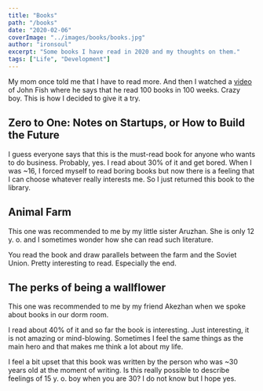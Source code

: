 ```yaml
---
title: "Books"
path: "/books"
date: "2020-02-06"
coverImage: "../images/books/books.jpg"
author: "ironsoul"
excerpt: "Some books I have read in 2020 and my thoughts on them."
tags: ["Life", "Development"]
---
```


My mom once told me that I have to read more. And then I watched a [video](https://www.youtube.com/watch?v=AYOZpDg6Oj0) of John Fish where he says that he read 100 books in 100 weeks. Crazy boy. This is how I decided to give it a try.

## Zero to One: Notes on Startups, or How to Build the Future

I guess everyone says that this is the must-read book for anyone who wants to do business. Probably, yes. I read about 30% of it and get bored. When I was ~16, I forced myself to read boring books but now there is a feeling that I can choose whatever really interests me. So I just returned this book to the library.

## Animal Farm

This one was recommended to me by my little sister Aruzhan. She is only 12 y. o. and I sometimes wonder how she can read such literature.

You read the book and draw parallels between the farm and the Soviet Union. Pretty interesting to read. Especially the end.

## The perks of being a wallflower

This one was recommended to me by my friend Akezhan when we spoke about books in our dorm room. 

I read about 40% of it and so far the book is interesting. Just interesting, it is not amazing or mind-blowing. Sometimes I feel the same things as the main hero and that makes me think a lot about my life.

I feel a bit upset that this book was written by the person who was ~30 years old at the moment of writing. Is this really possible to describe feelings of 15 y. o. boy when you are 30? I do not know but I hope yes.